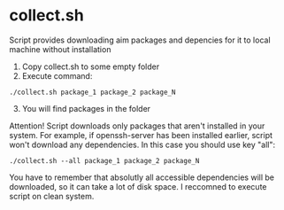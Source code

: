 # collect.sh
Script provides downloading aim packages and depencies for it to local machine without installation

1. Copy collect.sh to some empty folder
2. Execute command:
```
./collect.sh package_1 package_2 package_N
```
3. You will find packages in the folder

Attention! Script downloads only packages that aren't installed in your system. For example, if openssh-server has been installed earlier, script won't download any dependencies. In this case you should use key "all":

```
./collect.sh --all package_1 package_2 package_N
```

You have to remember that absolutly all accessible dependencies will be downloaded, so it can take a lot of disk space. I reccomned to execute script on clean system.
